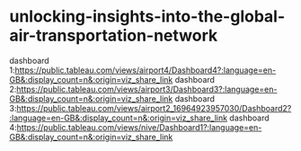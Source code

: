 # unlocking-insights-into-the-global-air-transportation-network

dashboard 1:https://public.tableau.com/views/airport4/Dashboard4?:language=en-GB&:display_count=n&:origin=viz_share_link
dashboard 2:https://public.tableau.com/views/airport3/Dashboard3?:language=en-GB&:display_count=n&:origin=viz_share_link
dashboard 3:https://public.tableau.com/views/airport2_16964923957030/Dashboard2?:language=en-GB&:display_count=n&:origin=viz_share_link
dashboard 4:https://public.tableau.com/views/nive/Dashboard1?:language=en-GB&:display_count=n&:origin=viz_share_link
